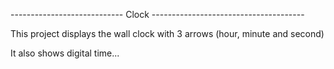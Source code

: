 ----------------------------  Clock  -------------------------------------- 

This project displays the wall clock with 3 arrows (hour, minute and second)

It also shows digital time...